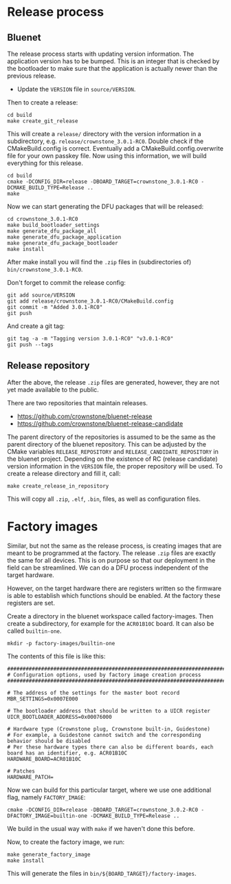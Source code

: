 # Release process

## Bluenet

The release process starts with updating version information. The application version has to be bumped. This is an integer that is checked by the bootloader to make sure that the
application is actually newer than the previous release.

* Update the `VERSION` file in `source/VERSION`.

Then to create a release:

```
cd build
make create_git_release
```

This will create a `release/` directory with the version information in a subdirectory, e.g. `release/crownstone_3.0.1-RC0`.
Double check if the CMakeBuild.config is correct. Eventually add a CMakeBuild.config.overwrite file for your own
passkey file.
Now using this information, we will build everything for this release.

```
cd build
cmake -DCONFIG_DIR=release -DBOARD_TARGET=crownstone_3.0.1-RC0 -DCMAKE_BUILD_TYPE=Release ..
make
```

Now we can start generating the DFU packages that will be released:

```
cd crownstone_3.0.1-RC0
make build_bootloader_settings
make generate_dfu_package_all
make generate_dfu_package_application
make generate_dfu_package_bootloader
make install
```

After make install you will find the `.zip` files in (subdirectories of) `bin/crownstone_3.0.1-RC0`.

Don't forget to commit the release config:

```
git add source/VERSION
git add release/crownstone_3.0.1-RC0/CMakeBuild.config
git commit -m "Added 3.0.1-RC0"
git push
```

And create a git tag:

```
git tag -a -m "Tagging version 3.0.1-RC0" "v3.0.1-RC0"
git push --tags
```

## Release repository

After the above, the release `.zip` files are generated, however, they are not yet made available to the public.

There are two repositories that maintain releases. 

* https://github.com/crownstone/bluenet-release
* https://github.com/crownstone/bluenet-release-candidate

The parent directory of the repositories is assumed to be the same as the parent directory of the bluenet repository. 
This can be adjusted by the CMake variables `RELEASE_REPOSITORY` and `RELEASE_CANDIDATE_REPOSITORY` in the bluenet 
project. Depending on the existence of RC (release candidate) version information in the `VERSION` file, the proper 
repository will be used. To create a release directory and fill it, call:

```
make create_release_in_repository
```

This will copy all `.zip`, `.elf`, `.bin`, files, as well as configuration files. 

# Factory images

Similar, but not the same as the release process, is creating images that are meant to be programmed at the factory.
The release `.zip` files are exactly the same for all devices. This is on purpose so that our deployment in the field
can be streamlined. We can do a DFU process independent of the target hardware. 

However, on the target hardware there are registers written so the firmware is able to establish which functions 
should be enabled. At the factory these registers are set.

Create a directory in the bluenet workspace called factory-images. Then create a subdirectory, for example for the 
`ACR01B10C` board. It can also be called `builtin-one`.

```
mkdir -p factory-images/builtin-one
```

The contents of this file is like this:


```
########################################################################################################################
# Configuration options, used by factory image creation process
########################################################################################################################

# The address of the settings for the master boot record
MBR_SETTINGS=0x0007E000

# The bootloader address that should be written to a UICR register
UICR_BOOTLOADER_ADDRESS=0x00076000

# Hardware type (Crownstone plug, Crownstone built-in, Guidestone)
# For example, a Guidestone cannot switch and the corresponding behavior should be disabled
# Per these hardware types there can also be different boards, each board has an identifier, e.g. ACR01B10C
HARDWARE_BOARD=ACR01B10C

# Patches
HARDWARE_PATCH=
```

Now we can build for this particular target, where we use one additional flag, namely `FACTORY_IMAGE`:

```
cmake -DCONFIG_DIR=release -DBOARD_TARGET=crownstone_3.0.2-RC0 -DFACTORY_IMAGE=builtin-one -DCMAKE_BUILD_TYPE=Release ..
```

We build in the usual way with `make` if we haven't done this before.

Now, to create the factory image, we run:

```
make generate_factory_image
make install
```

This will generate the files in `bin/${BOARD_TARGET}/factory-images`.

